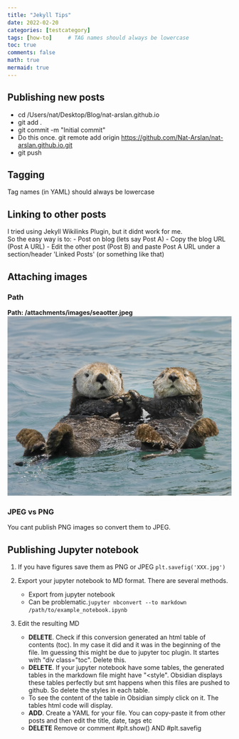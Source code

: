 ```yaml
---
title: "Jekyll Tips"
date: 2022-02-20
categories: [testcategory]
tags: [how-to]     # TAG names should always be lowercase
toc: true
comments: false
math: true
mermaid: true
---
```


## Publishing new posts
- cd /Users/nat/Desktop/Blog/nat-arslan.github.io
- git add .
- git commit -m "Initial commit"
- Do this once. git remote add origin https://github.com/Nat-Arslan/nat-arslan.github.io.git
- git push 

## Tagging
Tag names (in YAML) should always be lowercase

## Linking to other posts
I tried using Jekyll Wikilinks Plugin, but it didnt work for me.  
So the easy way is to:
	- Post on blog (lets say Post A)
	- Copy the blog URL (Post A URL)
	- Edit the other post (Post B) and paste Post A URL under a section/header 'Linked Posts' (or something like that)
  
## Attaching images
### Path
**Path: /attachments/images/seaotter.jpeg** 
![Otterly-Beautiful](/attachments/images/seaotter.jpeg)

### JPEG vs PNG
You cant publish PNG images so convert them to JPEG.

## Publishing Jupyter notebook
1. If you have figures save them as PNG or JPEG
   `plt.savefig('XXX.jpg')`
   
2. Export your jupyter notebook to MD format. There are several methods.
   - Export from jupyter notebook
	- Can be problematic.`jupyter nbconvert --to markdown /path/to/example_notebook.ipynb`

3. Edit the resulting MD 
	- **DELETE**. Check if this conversion generated an html table of contents (toc). In my case it did and it was in the beginning of the file. Im guessing this might be due to jupyter toc plugin. It startes with "div class="toc". Delete this.
	- **DELETE**. If your jupyter notebook have some tables, the generated tables in the markdown file might have "<style". Obsidian displays these tables perfectly but smt happens when this files are pushed to github. So delete the styles in each table. 
	- To see the content of the table in Obsidian simply click on it. The tables html code will display.
	- **ADD**. Create a YAML for your file. You can copy-paste it from other posts and then edit the title, date, tags etc
	-  **DELETE** Remove or comment #plt.show() AND #plt.savefig